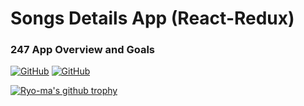 # Songs Details App (React-Redux)

### 247 App Overview and Goals

[![GitHub](https://img.shields.io/badge/github-wiki-lightgrey?style=flat-square)](https://github.com/KChakhalyan)
[![GitHub](https://img.shields.io/badge/ASOme-bla%20bla-blue?style=flat-square)](https://github.com/KChakhalyan)


[![Ryo-ma's github trophy](https://github-profile-trophy.vercel.app/?username=Naereen&row=1)](https://github.com/ryo-ma/github-profile-trophy)

